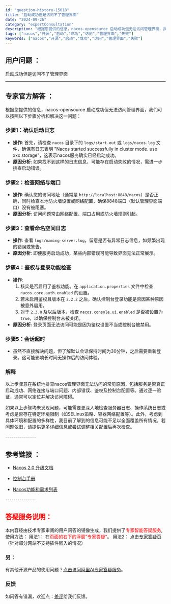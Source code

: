 ```yaml
---
id: "question-history-15018"
title: "启动成功但是访问不了管理界面"
date: "2024-09-26"
category: "expertConsultation"
description: "根据您提供的信息，nacos-opensource 启动成功但无法访问管理界面，我们可以按照以下步骤分析和解决这一问题：### 步骤1：确认启动日志- **操作**: 首先，请检查 `nacos` 目录下的 `logs/start.out` 或 `logs/nacos.log` 文件，确保有日志表明"
tags: ["nacos","开源","启动","成功","访问","管理界面","失败"]
keywords: ["nacos","开源","启动","成功","访问","管理界面","失败"]
---
```


## 用户问题 ： 
 启动成功但是访问不了管理界面  

---------------
## 专家官方解答 ：

根据您提供的信息，nacos-opensource 启动成功但无法访问管理界面，我们可以按照以下步骤分析和解决这一问题：

### 步骤1：确认启动日志
- **操作**: 首先，请检查 `nacos` 目录下的 `logs/start.out` 或 `logs/nacos.log` 文件，确保有日志表明 "Nacos started successfully in cluster mode. use xxx storage"，这表示nacos服务确实已经启动成功。
- **原因分析**: 如果找不到这样的日志信息，可能存在启动失败的情况，需进一步排查启动错误。

### 步骤2：检查网络与端口
- **操作**: 确认您的访问地址（通常是 `http://localhost:8848/nacos`）是否正确，同时检查本地防火墙设置或网络配置，确保8848端口（默认管理界面端口）没有被阻塞。
- **原因分析**: 访问问题常由网络配置、端口占用或防火墙规则引起。

### 步骤3：查看命名空间日志
- **操作**: 查看 `logs/naming-server.log`，留意是否有异常日志信息，如频繁出现的错误或警告。
- **原因分析**: 即便服务启动成功，某些内部错误可能导致界面无法正常展示。

### 步骤4：鉴权与登录功能检查
- **操作**:
  1. 核实是否启用了鉴权功能。在 `application.properties` 文件中检查 `nacos.core.auth.enabled` 的设置。
  2. 若未启用鉴权且版本在 `2.2.2` 之后，确认控制台登录功能是否因某种原因被意外启用。
  3. 对于 `2.3.0` 及以后版本，检查 `nacos.console.ui.enabled` 是否被设置为 `true`，以确保控制台未被关闭。
- **原因分析**: 登录页面无法访问可能是因为鉴权设置不当或控制台被禁用。

### 步骤5：会话超时
- 虽然不直接解决问题，但了解默认会话保持时间为30分钟，之后需要重新登录。这可能影响长时间无操作后的访问体验。

### 解释
以上步骤意在系统地排查nacos管理界面无法访问的常见原因，包括服务是否真正启动成功、网络连接与端口问题、内部错误、鉴权及控制台配置等。通过逐一验证，通常可以定位并解决访问障碍。

如果以上步骤均未发现问题，可能需要更深入地检查服务器日志、操作系统日志或考虑是否存在特定环境限制（如SELinux策略、容器网络配置等）。此外，考虑到具体环境和配置的多样性，我目前了解到的信息可能不足以全面覆盖所有情况，若问题依旧，请提供更多详细信息或尝试调整相关配置后再次检查。


<font color="#949494">---------------</font> 


## 参考链接 ：

* [Nacos 2.0 升级文档](https://nacos.io/docs/latest/upgrading/200-upgrading)
 
 * [控制台手册](https://nacos.io/docs/latest/guide/admin/console-guide)
 
 * [Nacos功能和需求列表](https://nacos.io/docs/latest/archive/feature-list)


 <font color="#949494">---------------</font> 
 


## <font color="#FF0000">答疑服务说明：</font> 

本内容经由技术专家审阅的用户问答的镜像生成，我们提供了<font color="#FF0000">专家智能答疑服务</font>,使用方法：
用法1： 在<font color="#FF0000">页面的右下的浮窗”专家答疑“</font>。
用法2： 点击[专家答疑页](https://answer.opensource.alibaba.com/docs/intro)（针对部分网站不支持插件嵌入的情况）
### 另：


有其他开源产品的使用问题？[点击访问阿里AI专家答疑服务](https://answer.opensource.alibaba.com/docs/intro)。
### 反馈
如问答有错漏，欢迎点：[差评](https://ai.nacos.io/user/feedbackByEnhancerGradePOJOID?enhancerGradePOJOId=15071)给我们反馈。
